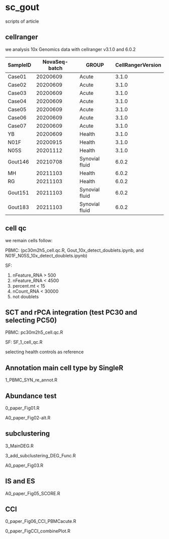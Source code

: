 # sc_gout
scripts of article

## cellranger

we analysis 10x Genomics data with cellranger v3.1.0 and 6.0.2

| SampleID | NovaSeq-batch | GROUP          | CellRangerVersion |
| -------- | ------------- | -------------- | ----------------- |
| Case01   | 20200609      | Acute          | 3.1.0             |
| Case02   | 20200609      | Acute          | 3.1.0             |
| Case03   | 20200609      | Acute          | 3.1.0             |
| Case04   | 20200609      | Acute          | 3.1.0             |
| Case05   | 20200609      | Acute          | 3.1.0             |
| Case06   | 20200609      | Acute          | 3.1.0             |
| Case07   | 20200609      | Acute          | 3.1.0             |
| YB       | 20200609      | Health         | 3.1.0             |
| N01F     | 20200915      | Health         | 3.1.0             |
| N05S     | 20201112      | Health         | 3.1.0             |
| Gout146  | 20210708      | Synovial fluid | 6.0.2             |
| MH       | 20211103      | Health         | 6.0.2             |
| RG       | 20211103      | Health         | 6.0.2             |
| Gout151  | 20211103      | Synovial fluid | 6.0.2             |
| Gout183  | 20211103      | Synovial fluid | 6.0.2             |

## cell qc

we remain cells follow:

PBMC: (pc30m2h5_cell.qc.R, Gout_10x_detect_doublets.ipynb, and N01F_N05S_10x_detect_doublets.ipynb)

SF: 

1. nFeature_RNA > 500
2. nFeature_RNA < 4500
3. percent.mt < 15 
4. nCount_RNA < 30000
5. not doublets

## SCT and rPCA integration (test PC30 and selecting PC50)

PBMC: pc30m2h5_cell.qc.R

SF: SF_1_cell_qc.R

selecting health controls as reference 

## Annotation main cell type by SingleR

1_PBMC_SYN_re_annot.R

## Abundance test

0_paper_Fig01.R

A0_paper_Fig02-alt.R

## subclustering

3_MainDEG.R

3_add_subclustering_DEG_Func.R

A0_paper_Fig03.R

## IS and ES

A0_paper_Fig05_SCORE.R

## CCI

0_paper_Fig06_CCI_PBMCacute.R

0_paper_FigCCI_combinePlot.R
